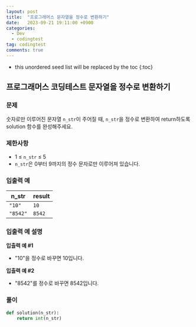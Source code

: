 ```yaml
---
layout: post
title:  "프로그래머스 문자열을 정수로 변환하기"
date:   2023-09-21 19:11:00 +0900
categories:
  - Dev
  - codingtest
tag: codingtest
comments: true
---
```


* this unordered seed list will be replaced by the toc
{:toc}

## 프로그래머스 코딩테스트 문자열을 정수로 변환하기

### 문제

숫자로만 이루어진 문자열 `n_str`이 주어질 때, `n_str`을 정수로 변환하여 return하도록 solution 함수를 완성해주세요.

### 제한사항

- 1 ≤ `n_str` ≤ 5
- `n_str`은 0부터 9까지의 정수 문자로만 이루어져 있습니다.

### 입출력 예

| n_str | result |
| --- | --- |
| `"10"` | `10` |
| `"8542"` | `8542` |

### 입출력 예 설명

**입출력 예 #1**

- "10"을 정수로 바꾸면 10입니다.

**입출력 예 #2**
  
- "8542"를 정수로 바꾸면 8542입니다.

### 풀이

```py
def solution(n_str):
    return int(n_str)
```